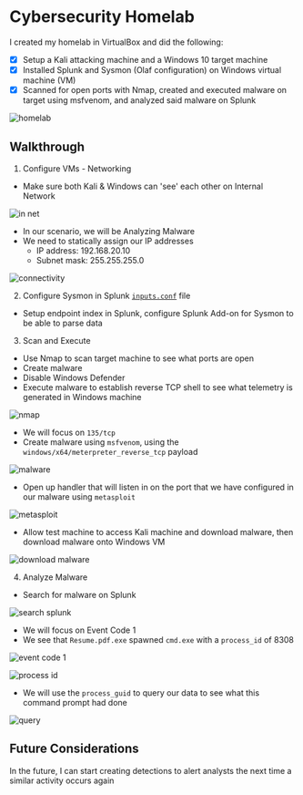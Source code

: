 # Cybersecurity Homelab
I created my homelab in VirtualBox and did the following:
- [x] Setup a Kali attacking machine and a Windows 10 target machine
- [x] Installed Splunk and Sysmon (Olaf configuration) on Windows virtual machine (VM)
- [x] Scanned for open ports with Nmap, created and executed malware on target using msfvenom, and analyzed said malware on Splunk

![homelab](https://raw.githubusercontent.com/nilesh-domah/Nilesh-Cybersecurity-Portfolio/main/Portfolio%20Projects/Cybersecurity%20Homelab/vmsetup.png)

## Walkthrough
1. Configure VMs - Networking
  - Make sure both Kali & Windows can 'see' each other on Internal Network

![in net](https://raw.githubusercontent.com/nilesh-domah/Nilesh-Cybersecurity-Portfolio/main/Portfolio%20Projects/Cybersecurity%20Homelab/internal%20network.png)

  - In our scenario, we will be Analyzing Malware
  - We need to statically assign our IP addresses
    - IP address: 192.168.20.10
    - Subnet mask: 255.255.255.0
   
![connectivity](https://raw.githubusercontent.com/nilesh-domah/Nilesh-Cybersecurity-Portfolio/main/Portfolio%20Projects/Cybersecurity%20Homelab/connectivity.png)

2. Configure Sysmon in Splunk [`inputs.conf`](https://www.dropbox.com/scl/fi/620i6i0o4idzrtwlqp0qp/inputs.conf?rlkey=elni2v55mpzfab72qxr5wxk3s&dl=0) file
  - Setup endpoint index in Splunk, configure Splunk Add-on for Sysmon to be able to parse data

3. Scan and Execute
  - Use Nmap to scan target machine to see what ports are open
  - Create malware
  - Disable Windows Defender
  - Execute malware to establish reverse TCP shell to see what telemetry is generated in Windows machine

![nmap](https://raw.githubusercontent.com/nilesh-domah/Nilesh-Cybersecurity-Portfolio/main/Portfolio%20Projects/Cybersecurity%20Homelab/nmap%20results.png)

  - We will focus on `135/tcp`
  - Create malware using `msfvenom`, using the `windows/x64/meterpreter_reverse_tcp` payload

![malware](https://raw.githubusercontent.com/nilesh-domah/Nilesh-Cybersecurity-Portfolio/main/Portfolio%20Projects/Cybersecurity%20Homelab/create%20malware.png)

  - Open up handler that will listen in on the port that we have configured in our malware using `metasploit`

![metasploit](https://raw.githubusercontent.com/nilesh-domah/Nilesh-Cybersecurity-Portfolio/main/Portfolio%20Projects/Cybersecurity%20Homelab/metasploit.png)

  - Allow test machine to access Kali machine and download malware, then download malware onto Windows VM

![download malware](https://raw.githubusercontent.com/nilesh-domah/Nilesh-Cybersecurity-Portfolio/main/Portfolio%20Projects/Cybersecurity%20Homelab/download%20malware.png)

4. Analyze Malware
  - Search for malware on Splunk

![search splunk](https://github.com/nilesh-domah/Nilesh-Cybersecurity-Portfolio/blob/main/Portfolio%20Projects/Cybersecurity%20Homelab/malware%20search.png)

  - We will focus on Event Code 1
  - We see that `Resume.pdf.exe` spawned `cmd.exe` with a `process_id` of 8308

![event code 1](https://raw.githubusercontent.com/nilesh-domah/Nilesh-Cybersecurity-Portfolio/main/Portfolio%20Projects/Cybersecurity%20Homelab/splunk%20result%201.png)

![process id](https://raw.githubusercontent.com/nilesh-domah/Nilesh-Cybersecurity-Portfolio/main/Portfolio%20Projects/Cybersecurity%20Homelab/splunk%20result%202.png)

  - We will use the `process_guid` to query our data to see what this command prompt had done

![query](https://raw.githubusercontent.com/nilesh-domah/Nilesh-Cybersecurity-Portfolio/main/Portfolio%20Projects/Cybersecurity%20Homelab/process_guid.png)

## Future Considerations
In the future, I can start creating detections to alert analysts the next time a similar activity occurs again
